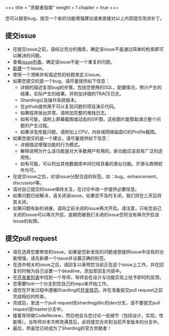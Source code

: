 +++
title = "贡献者指南"
weight = 1
chapter = true
+++

您可以报告bug，提交一个新的功能增强建议或者直接对以上内容提交改进补丁。

## 提交issue

 - 在提交issue之前，请经过充分的搜索，确定该issue不是通过简单的检索即可以解决的问题。
 - 查看[issue列表](https://github.com/shardingjdbc/sharding-jdbc/issues)，确定该issue不是一个重复的问题。
 - [新建](https://github.com/shardingjdbc/sharding-jdbc/issues/new)一个issue。
 - 使用一个清晰并有描述性的标题来定义issue。
 - 如果您提交的是一个bug，请尽量提供如下信息：
      - 详细的描述复现bug的步骤。包括您使用的SQL，配置情况，预计产生的结果，实际产生的结果。并附加详细的TRACE日志。
      - Sharding以及操作系统版本。
      - 在github提供用于可以复现问题的项目演示代码。
      - 如果程序抛出异常，请附加完整的堆栈日志。
      - 如有可能，请附上屏幕截图或动态的GIF图，这些图片能帮助演示整个问题的产生过程。
      - 如果涉及性能问题，请附加上CPU，内存或网络磁盘IO的Profile截图。
 - 如果您提交的是一个建议，请尽量提供如下信息：
      - 详细描述增强功能的行为模式。
      - 解释说明为什么该功能是对大多数用户有用的。新功能应该具有广泛的适用性。
      - 如有可能，可以列出其他数据库中间已经具备的类似功能。开源与商用软件均可。
 - 在提交issue之后，对该issue分配合适的标签。如：bug，enhancement，discussion等。
 - 请对自己提交的issue保持关注，在讨论中进一步提供必要信息。
 - 如果问题已经解决，请关闭该issue。如果您不及时关闭，我们将在三天后将其关闭。
 - 如果问题有新的进展，请将之前关闭的issue再次开启。请注意，只有您自己关闭的issue可以再次开启，逾期而被我们关闭的issue您将没有再次开启该issue的权限。

## 提交pull request

 - 请在选择您要修改的issue。如果是您新发现的问题或想提供issue中没有的功能增强，请先新建一个issue并设置正确的标签。
 - 在选中相关的issue之后，请回复以表明您当前正在这个issue上工作。并在回复的时候为自己设置一个deadline，添加至回复内容中。
 - 在[开发者列表](/01-organization/)中找到一个导师，导师会在设计与功能实现上给予即时的反馈。
 - 您需要fork一个分支到您自己的repo来开始工作。
 - 请您在开发过程中遵循Sharding的[开发规范](/03-convention/)。并在准备提交pull request之前完成相应的检查。
 - 完成后，发送一个pull request到shardingjdbc的dev分支，请不要提交pull request至master分支中。
 - 接着导师做CodeReview，然后他会与您讨论一些细节（包括设计，实现，性能等）。当导师对本次修改满意后，会将提交合并到当前开发版本的分支中。
 - 最后，恭喜您已经成为了Sharding的官方贡献者！
